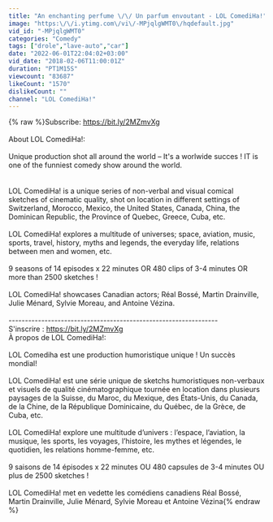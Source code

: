 ```yaml
---
title: "An enchanting perfume \/\/ Un parfum envoutant - LOL ComediHa!"
image: "https:\/\/i.ytimg.com\/vi\/-MPjqlgWMT0\/hqdefault.jpg"
vid_id: "-MPjqlgWMT0"
categories: "Comedy"
tags: ["drole","lave-auto","car"]
date: "2022-06-01T22:04:02+03:00"
vid_date: "2018-02-06T11:00:01Z"
duration: "PT1M15S"
viewcount: "83687"
likeCount: "1570"
dislikeCount: ""
channel: "LOL ComediHa!"
---
```

{% raw %}Subscribe: <a rel="nofollow" target="blank" href="https://bit.ly/2MZmvXg">https://bit.ly/2MZmvXg</a><br /><br />About LOL ComediHa!:<br /><br />Unique production shot all around the world – It's a worlwide succes ! IT is one of the funniest comedy show around the world.<br /><br /><br />LOL ComediHa! is a unique series of non-verbal and visual comical sketches of cinematic quality, shot on location in different settings of Switzerland, Morocco, Mexico, the United States, Canada, China, the Dominican Republic, the Province of Quebec, Greece, Cuba, etc.<br /><br />LOL ComediHa! explores a multitude of universes; space, aviation, music, sports, travel, history, myths and legends, the everyday life, relations between men and women, etc.<br /><br />9 seasons of 14 episodes x 22 minutes OR 480 clips of 3-4 minutes OR more than 2500 sketches !<br /><br />LOL ComediHa! showcases Canadian actors; Réal Bossé, Martin Drainville, Julie Ménard, Sylvie Moreau, and Antoine Vézina.<br /><br />----------------------------------------------------------------<br />S'inscrire : <a rel="nofollow" target="blank" href="https://bit.ly/2MZmvXg">https://bit.ly/2MZmvXg</a><br />À propos de LOL ComediHa!:<br /><br />LOL Comediha est une production humoristique unique ! Un succès mondial!<br /><br />LOL ComediHa! est une série unique de sketchs humoristiques non-verbaux et visuels de qualité cinématographique tournée en location dans plusieurs paysages de la Suisse, du Maroc, du Mexique, des États-Unis, du Canada, de la Chine, de la République Dominicaine, du Québec, de la Grèce, de Cuba, etc.<br /><br />LOL ComediHa! explore une multitude d’univers : l’espace, l’aviation, la musique, les sports, les voyages, l’histoire, les mythes et légendes, le quotidien, les relations homme-femme, etc.<br /><br />9 saisons de 14 épisodes x 22 minutes OU 480 capsules de 3-4 minutes OU plus de 2500 sketches !<br /><br />LOL ComediHa! met en vedette les comédiens canadiens Réal Bossé, Martin Drainville, Julie Ménard, Sylvie Moreau et Antoine Vézina{% endraw %}
